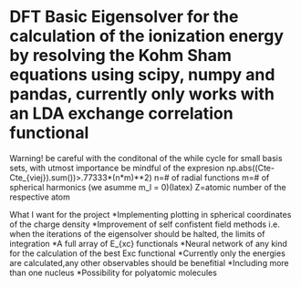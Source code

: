 # DFT Basic Eigensolver for the calculation of the ionization energy by resolving the Kohm Sham equations using scipy, numpy and pandas, currently only works with an LDA exchange correlation functional
Warning! be careful with the conditonal of the while cycle for small basis sets, with utmost importance be mindful of the expresion np.abs((Cte-Cte_{viej}).sum())>.77333*(n*m)**2)
n=# of radial functions
m=# of spherical harmonics (we asumme m_l = 0)(latex)
Z=atomic number of the respective atom

What I want for the project
*Implementing plotting in spherical coordinates of the charge density
*Improvement of self confistent field methods i.e. when the iterations of the eigensolver should be halted, the limits of integration
*A full array of E_{xc} functionals
*Neural network of any kind for the calculation of the best Exc functional
*Currently only the energies are calculated,any other observables should be benefitial
*Including more than one nucleus
*Possibility for polyatomic molecules
